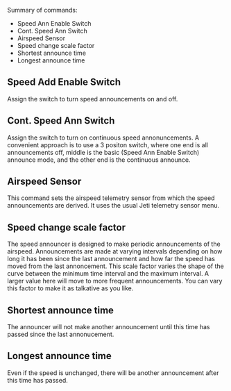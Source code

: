 Summary of commands:

- Speed Ann Enable Switch
- Cont. Speed Ann Switch
- Airspeed Sensor
- Speed change scale factor
- Shortest announce time
- Longest announce time

## Speed Add Enable Switch

Assign the switch to turn speed announcements on and off.

## Cont. Speed Ann Switch

Assign the switch to turn on continuous speed annonuncements. A convenient
approach is to use a 3 positon switch, where one end is all announcements off,
middle is the basic (Speed Ann Enable Switch) announce mode, and the other end
is the continuous announce.

## Airspeed Sensor

This command sets the airspeed telemetry sensor from which the speed
announcements are derived. It uses the usual Jeti telemetry sensor menu.

## Speed change scale factor

The speed announcer is designed to make periodic announcements of the
airspeed. Announcements are made at varying intervals depending on how long it
has been since the last announcement and how far the speed has moved from the
last annoncement. This scale factor varies the shape of the curve between the
minimum time interval and the maximum interval. A larger value here will move to
more frequent announcements. You can vary this factor to make it as talkative as
you like.

## Shortest announce time

The announcer will not make another announcement until this time has passed
since the last annonucement.

## Longest announce time

Even if the speed is unchanged, there will be another announcement after this
time has passed.
